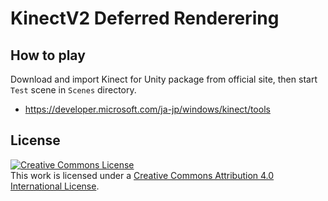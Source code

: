 KinectV2 Deferred Renderering
=============================
How to play
-----------
Download and import Kinect for Unity package from official site, then start `Test` scene in `Scenes` directory.
- https://developer.microsoft.com/ja-jp/windows/kinect/tools

License
-------
<a rel="license" href="http://creativecommons.org/licenses/by/4.0/"><img alt="Creative Commons License" style="border-width:0" src="https://i.creativecommons.org/l/by/4.0/88x31.png" /></a><br />This work is licensed under a <a rel="license" href="http://creativecommons.org/licenses/by/4.0/">Creative Commons Attribution 4.0 International License</a>.
